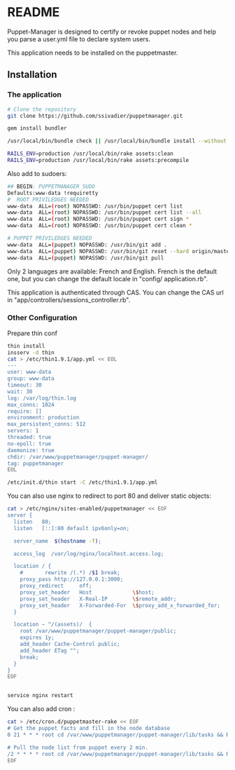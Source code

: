 # README

Puppet-Manager is designed to certify or revoke puppet nodes and help you parse a user.yml file to declare system users.

This application needs to be installed on the puppetmaster.

## Installation

### The application

```sh
# Clone the repository
git clone https://github.com/ssivadier/puppetmanager.git

gem install bundler

/usr/local/bin/bundle check || /usr/local/bin/bundle install --without test --without development --without assets

RAILS_ENV=production /usr/local/bin/rake assets:clean
RAILS_ENV=production /usr/local/bin/rake assets:precompile
```

Also add to sudoers:
```sh
## BEGIN: PUPPETMANAGER SUDO
Defaults:www-data !requiretty 
#  ROOT PRIVILEDGES NEEDED
www-data  ALL=(root) NOPASSWD: /usr/bin/puppet cert list
www-data  ALL=(root) NOPASSWD: /usr/bin/puppet cert list --all
www-data  ALL=(root) NOPASSWD: /usr/bin/puppet cert sign *
www-data  ALL=(root) NOPASSWD: /usr/bin/puppet cert clean *

# PUPPET PRIVILEDGES NEEDED
www-data  ALL=(puppet) NOPASSWD: /usr/bin/git add .
www-data  ALL=(puppet) NOPASSWD: /usr/bin/git reset --hard origin/master
www-data  ALL=(puppet) NOPASSWD: /usr/bin/git pull
```

Only 2 languages are available: French and English. French is the default one, but you can change the default locale in "config/
application.rb".

This application is authenticated through CAS. You can change the CAS url in "app/controllers/sessions_controller.rb".


### Other Configuration

Prepare thin conf
```sh
thin install	
insserv -d thin
cat > /etc/thin1.9.1/app.yml << EOL
--- 
user: www-data
group: www-data
timeout: 30
wait: 30
log: /var/log/thin.log
max_conns: 1024
require: []
environment: production
max_persistent_conns: 512
servers: 1
threaded: true
no-epoll: true
daemonize: true
chdir: /var/www/puppetmanager/puppet-manager/
tag: puppetmanager
EOL

/etc/init.d/thin start -C /etc/thin1.9.1/app.yml
```

You can also use nginx to redirect to port 80 and deliver static objects:
```sh
cat > /etc/nginx/sites-enabled/puppetmanager << EOF
server {
  listen   80;
  listen   [::]:80 default ipv6only=on;

  server_name  $(hostname -f);

  access_log  /var/log/nginx/localhost.access.log;

  location / {
    #       rewrite /(.*) /$1 break;
    proxy_pass http://127.0.0.1:3000;
    proxy_redirect     off;
    proxy_set_header   Host             \$host;
    proxy_set_header   X-Real-IP        \$remote_addr;
    proxy_set_header   X-Forwarded-For  \$proxy_add_x_forwarded_for;
  }

  location ~ ^/(assets)/  {
    root /var/www/puppetmanager/puppet-manager/public;
    expires 1y;
    add_header Cache-Control public;
    add_header ETag "";
    break;
  }
}
EOF


service nginx restart
```

You can also add cron :
```sh
cat > /etc/cron.d/puppetmaster-rake << EOF
# Get the puppet facts and fill in the node database
0 21 * * * root cd /var/www/puppetmanager/puppet-manager/lib/tasks && RAILS_ENV=production /usr/local/bin/rake puppetfacts:getfacts

# Pull the node list from puppet every 2 min.
/2 * * * * root cd /var/www/puppetmanager/puppet-manager/lib/tasks && RAILS_ENV=production /usr/local/bin/rake puppetnodes:import
EOF
```